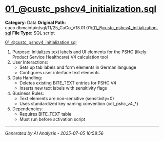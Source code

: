 # 01_@custc_pshcv4_initialization.sql

**Category:** Data
**Original Path:** cuco.dbmaintain/sql/11/25_CuCo_V18.01.01/01_@custc_pshcv4_initialization.sql
**File Type:** SQL script

01_@custc_pshcv4_initialization.sql
1. Purpose: Initializes text labels and UI elements for the PSHC (likely Product Service Healthcare) V4 calculation tool
2. User Interactions:
   - Sets up tab labels and form elements in German language
   - Configures user interface text elements
3. Data Handling:
   - Deletes existing BITE_TEXT entries for PSHC V4
   - Inserts new text labels with sensitivity flags
4. Business Rules:
   - Text elements are non-sensitive (sensitivity=0)
   - Uses standardized key naming convention (cct_pshc_v4_*)
5. Dependencies:
   - Requires BITE_TEXT table
   - Must run before activation script

---
*Generated by AI Analysis - 2025-07-05 16:58:56*

